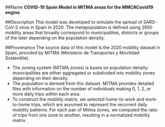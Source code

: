 ##Name
**COVID-19 Spain Model in MITMA areas for the MMCACovid19 engine**

##Description
This model was developed to simulate the spread of SARS-CoV-2 virus in Spain in 2020. The metapopulation is defined using 2850 mobility areas that broadly correspond to municipalities, districts or groups of the later depending on the population density.

##Provenance
The source data of this model is the 2020 mobility dataset in Spain, provided by MITMA (Ministerio de Transportes y Movilidad Sostenible).
- The zoning system (MITMA zones) is bases on population density: municipalities are either aggregated or subdivided into mobility zones depending on their density.
- The population is derived from this dataset. MITMA provides detailed files with information on the number of individuals making 0, 1, 2, or more daily trips within each area. 
- To construct the mobility matrix, we selected home-to-work and work-to-home trips, which are assumed to represent the recurrent daily mobility patterns. For each pair of Mitma zones, we computed the ratio of trips from one zone to another, resulting in a normalized mobility matrix.


